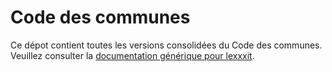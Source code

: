 # Code des communes

Ce dépot contient toutes les versions consolidées du Code des communes. Veuillez consulter la [documentation générique pour lexxxit](https://github.com/lexxxit/documentation).
